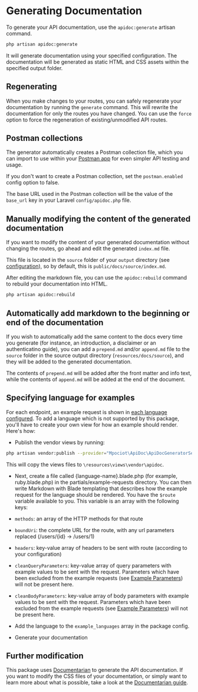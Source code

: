 # Generating Documentation

To generate your API documentation, use the `apidoc:generate` artisan command.

```sh
php artisan apidoc:generate

```

It will generate documentation using your specified configuration. The documentation will be generated as static HTML and CSS assets within the specified output folder.

## Regenerating
When you make changes to your routes, you can safely regenerate your documentation by running the `generate` command. This will rewrite the documentation for only the routes you have changed. You can use the `force` option to force the regeneration of existing/unmodified API routes.

## Postman collections

The generator automatically creates a Postman collection file, which you can import to use within your [Postman app](https://www.getpostman.com/apps) for even simpler API testing and usage.

If you don't want to create a Postman collection, set the `postman.enabled` config option to false.

The base URL used in the Postman collection will be the value of the `base_url` key in your Laravel `config/apidoc.php` file. 

## Manually modifying the content of the generated documentation
If you want to modify the content of your generated documentation without changing the routes, go ahead and edit the generated `index.md` file.

This file is located in the `source` folder of  your `output` directory (see [configuration](config.html#output)), so by default, this is `public/docs/source/index.md`.
 
After editing the markdown file, you can use the `apidoc:rebuild` command to rebuild your documentation into HTML.

```sh
php artisan apidoc:rebuild
```

## Automatically add markdown to the beginning or end of the documentation
 If you wish to automatically add the same content to the docs every time you generate (for instance, an introduction, a disclaimer or an authenticatino guide), you can add a `prepend.md` and/or `append.md` file to the `source` folder in the source output directory (`resources/docs/source`), and they will be added to the generated documentation. 
 
 The contents of `prepend.md` will be added after the front matter and info text, while the contents of `append.md` will be added at the end of the document.
 
 ## Specifying language for examples
 For each endpoint, an example request is shown in [each language configured](config.html#example-languages). To add a language which is not supported by this package, you'll have to create your own view for how an example should render. Here's how:
 
 - Publish the vendor views by running:
 
 ```bash
 php artisan vendor:publish --provider="Mpociot\ApiDoc\ApiDocGeneratorServiceProvider" --tag=apidoc-views
 ```
 
 This will copy the views files to `\resources\views\vendor\apidoc`.
 
 - Next, create a file called {language-name}.blade.php (for example, ruby.blade.php) in the partials/example-requests directory. You can then write Markdown with Blade templating that describes how the example request for the language should be rendered. You have the `$route` variable available to you. This variable is an array with the following keys:
- `methods`: an array of the HTTP methods for that route
- `boundUri`: the complete URL for the route, with any url parameters replaced (/users/{id} -> /users/1)
- `headers`: key-value array of headers to be sent with route (according to your configuration)
- `cleanQueryParameters`: key-value array of query parameters with example values to be sent with the request. Parameters which have been excluded from the example requests (see [Example Parameters](documenting.html#example-parameters)) will not be present here.
- `cleanBodyParameters`: key-value array of body parameters with example values to be sent with the request. Parameters which have been excluded from the example requests (see [Example Parameters](documenting.html#example-parameters)) will not be present here.

- Add the language to the `example_languages` array in the package config.

- Generate your documentation 

## Further modification

This package uses [Documentarian](https://github.com/mpociot/documentarian) to generate the API documentation. If you want to modify the CSS files of your documentation, or simply want to learn more about what is possible, take a look at the [Documentarian guide](http://marcelpociot.de/documentarian/installation).
